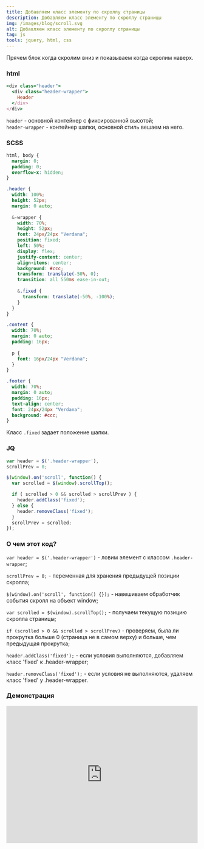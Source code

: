 ```yaml
---
title: Добавляем класс элементу по скроллу страницы
description: Добавляем класс элементу по скроллу страницы
img: /images/blog/scroll.svg
alt: Добавляем класс элементу по скроллу страницы
tag: js
tools: jquery, html, css 
---
```


Прячем блок когда скролим вниз и показываем когда скролим наверх.

### html
```ruby
<div class="header">  
  <div class="header-wrapper">  
    Header  
  </div>  
</div>  
```

`header` - основной контейнер с фиксированной высотой;  
`header-wrapper` - контейнер шапки, основной стиль вешаем на него.

### SCSS
```css
html, body {
  margin: 0;
  padding: 0;
  overflow-x: hidden;
}

.header {
  width: 100%;
  height: 52px;
  margin: 0 auto;
  
  &-wrapper {
    width: 70%;
    height: 52px;
    font: 24px/24px "Verdana";
    position: fixed;
    left: 50%;
    display: flex;
    justify-content: center;
    align-items: center;
    background: #ccc;
    transform: translate(-50%, 0);
    transition: all 550ms ease-in-out;
    
    &.fixed {
      transform: translate(-50%, -100%);
    }
  }
}

.content {
  width: 70%;
  margin: 0 auto;
  padding: 16px;
  
  p {
    font: 16px/24px "Verdana";
  }
}

.footer {
  width: 70%;
  margin: 0 auto;
  padding: 16px;
  text-align: center;
  font: 24px/24px "Verdana";
  background: #ccc;
}
```

Класс `.fixed` задает положение шапки.

### JQ
```js
var header = $('.header-wrapper'),
scrollPrev = 0;

$(window).on('scroll', function() {
  var scrolled = $(window).scrollTop();

  if ( scrolled > 0 && scrolled > scrollPrev ) {
    header.addClass('fixed');
  } else {
    header.removeClass('fixed');
  }
  scrollPrev = scrolled;
});
```
### О чем этот код?
`var header = $('.header-wrapper')` - ловим элемент с классом `.header-wrapper`;

`scrollPrev = 0;` - переменная для хранения предыдущей позиции скролла;

`$(window).on('scroll', function() {});` - навешиваем обработчик события скролл на объект window;

`var scrolled = $(window).scrollTop();` - получаем текущую позицию скролла страницы;

`if (scrolled > 0 && scrolled > scrollPrev)` - проверяем, была ли прокрутка больше 0 (страница не в самом верху) и больше, чем предыдущая прокрутка;

`header.addClass('fixed');` - если условия выполняются, добавляем класс 'fixed' к .header-wrapper;

`header.removeClass('fixed');` -   если условия не выполняются, удаляем класс 'fixed' у .header-wrapper.


### Демонстрация
<iframe height="360" style="width: 100%;" scrolling="no" title="Добавляем класс элементу по скроллу страницы" src="https://codepen.io/a-zharikov/embed/KKRboLM?default-tab=js%2Cresult&theme-id=dark" frameborder="no" loading="lazy" allowtransparency="true" allowfullscreen="true"></iframe>
